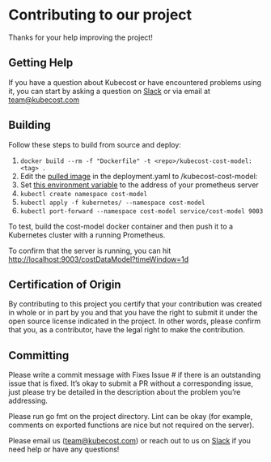 # Contributing to our project #

Thanks for your help improving the project!

## Getting Help ##

If you have a question about Kubecost or have encountered problems using it,
you can start by asking a question on [Slack](https://join.slack.com/t/kubecost/shared_invite/enQtNTA2MjQ1NDUyODE5LWFjYzIzNWE4MDkzMmUyZGU4NjkwMzMyMjIyM2E0NGNmYjExZjBiNjk1YzY5ZDI0ZTNhZDg4NjlkMGRkYzFlZTU) or via email at [team@kubecost.com](team@kubecost.com)

## Building ## 

Follow these steps to build from source and deploy:

1. `docker build --rm -f "Dockerfile" -t <repo>/kubecost-cost-model:<tag> .`
2. Edit the [pulled image](https://github.com/kubecost/cost-model/blob/master/kubernetes/deployment.yaml#L22) in the deployment.yaml to <repo>/kubecost-cost-model:<tag>
3. Set [this environment variable](https://github.com/kubecost/cost-model/blob/master/kubernetes/deployment.yaml#L30) to the address of your prometheus server
4. `kubectl create namespace cost-model`
5. `kubectl apply -f kubernetes/ --namespace cost-model`
6. `kubectl port-forward --namespace cost-model service/cost-model 9003`

To test, build the cost-model docker container and then push it to a Kubernetes cluster with a running Prometheus.

To confirm that the server is running, you can hit [http://localhost:9003/costDataModel?timeWindow=1d](http://localhost:9003/costDataModel?timeWindow=1d)


## Certification of Origin ##

By contributing to this project you certify that your contribution was created in whole or in part by you and that you have the right to submit it under the open source license indicated in the project. In other words, please confirm that you, as a contributor, have the legal right to make the contribution. 

## Committing ###

Please write a commit message with Fixes Issue # if there is an outstanding issue that is fixed. It’s okay to submit a PR without a corresponding issue, just please try be detailed in the description about the problem you’re addressing.

Please run go fmt on the project directory. Lint can be okay (for example, comments on exported functions are nice but not required on the server). 

Please email us (team@kubecost.com) or reach out to us on [Slack](https://join.slack.com/t/kubecost/shared_invite/enQtNTA2MjQ1NDUyODE5LWFjYzIzNWE4MDkzMmUyZGU4NjkwMzMyMjIyM2E0NGNmYjExZjBiNjk1YzY5ZDI0ZTNhZDg4NjlkMGRkYzFlZTU) if you need help or have any questions!
